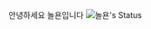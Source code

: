 안녕하세요 놀욘입니다
![놀욘's Status](https://github-readme-stats.vercel.app/api?username=noryonkr&show_icons=true)
